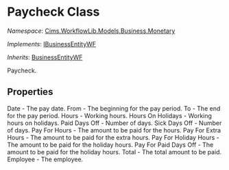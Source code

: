 # Paycheck Class 

*Namespace*: [Cims.WorkflowLib.Models.Business.Monetary](Cims.WorkflowLib.Models.Business.Monetary.md)

*Implements*: [IBusinessEntityWF](../IBusinessEntityWF.md)

*Inherits*: [BusinessEntityWF](../BusinessEntityWF.md)

Paycheck.

## Properties 

Date - The pay date.
From - The beginning for the pay period.
To - The end for the pay period.
Hours - Working hours.
Hours On Holidays - Working hours on holidays.
Paid Days Off - Number of days.
Sick Days Off - Number of days.
Pay For Hours - The amount to be paid for the hours.
Pay For Extra Hours - The amount to be paid for the extra hours.
Pay For Holiday Hours - The amount to be paid for the holiday hours.
Pay For Paid Days Off - The amount to be paid for the holiday hours.
Total - The total amount to be paid.
Employee - The employee.

